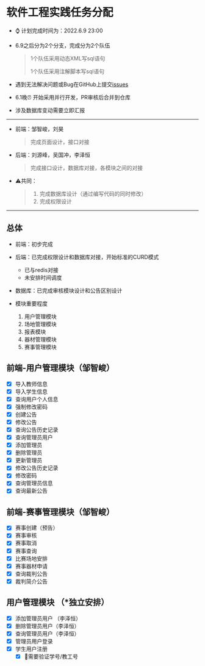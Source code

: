 # 软件工程实践任务分配

- :watch:  计划完成时间为：2022.6.9 23:00

- 6.9之后分为2个分支，完成分为2个队伍
  
  > 1个队伍采用动态XML写sql语句
  > 
  > 1个队伍采用注解脚本写sql语句

- 遇到无法解决问题或Bug在GitHub上提交[issues](https://github.com/GDOU-LYF/GDOUgym/issues)

-  6.1晚:alarm_clock: 开始采用并行开发，PR审核后合并到仓库

  - 涉及数据库变动需要立即汇报

---

- 前端：邹智峻，刘昊
  
  > 完成页面设计，接口对接

- 后端：刘源峰，吴国冲，李泽恒
  
  > 完成接口设计，数据库对接，各模块之间的对接

- :warning:共同：
  
  > 1. 完成数据库设计（通过编写代码的同时修改）
  > 2. 完成权限设计

----

## 总体

- 前端：初步完成
- 后端：已完成权限设计和数据库对接，开始标准的CURD模式
  
  - 已与redis对接
  - 未安排时间调度
- 数据库：已完成审核模块设计和公告区别设计
- 模块重要程度
  1. 用户管理模块
  2. 场地管理模块
  3. 报表模块
  4. 器材管理模块
  5. 赛事管理模块

## 前端-用户管理模块（邹智峻）

- [x] 导入教师信息
- [x] 导入学生信息
- [x] 查询用户个人信息
- [x] 强制修改密码
- [x] 创建公告
- [x] 修改公告
- [x] 查询公告历史记录
- [x] 查询管理员用户
- [x] 添加管理员
- [x] 删除管理员
- [x] 更新管理员
- [x] 修改公告历史记录
- [x] 修改密码
- [x] 查询管理员信息
- [x] 查询最新公告

## 前端-赛事管理模块（邹智峻）

- [x] 赛事创建（预告）
- [x] 赛事审核
- [x] 赛事取消
- [x] 赛事查询
- [x] 比赛场地安排
- [x] 赛事器材申请
- [x] 查询裁判公告
- [x] 裁判简介公告

## 用户管理模块 （*独立安排）

- [x] 添加管理员用户 （李泽恒）
- [x] 删除管理员用户（李泽恒）
- [x] 查询管理员用户（李泽恒）
- [x] 管理员用户登录
- [x] 学生用户注册
  - [x] :red_circle:需要验证学号/教工号
